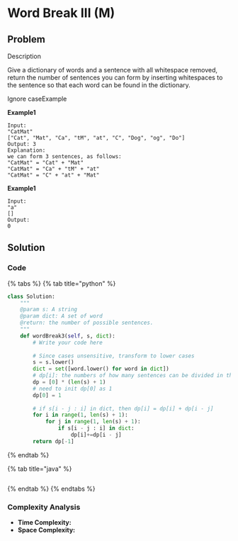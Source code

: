 # Word Break III \(M\)

## Problem

Description

Give a dictionary of words and a sentence with all whitespace removed, return the number of sentences you can form by inserting whitespaces to the sentence so that each word can be found in the dictionary.

Ignore caseExample

**Example1**

```text
Input:
"CatMat"
["Cat", "Mat", "Ca", "tM", "at", "C", "Dog", "og", "Do"]
Output: 3
Explanation:
we can form 3 sentences, as follows:
"CatMat" = "Cat" + "Mat"
"CatMat" = "Ca" + "tM" + "at"
"CatMat" = "C" + "at" + "Mat"
```

**Example1**

```text
Input:
"a"
[]
Output: 
0
```

## Solution

### Code

{% tabs %}
{% tab title="python" %}
```python
class Solution:
    """
    @param s: A string
    @param dict: A set of word
    @return: the number of possible sentences.
    """
    def wordBreak3(self, s, dict):
        # Write your code here
        
        # Since cases unsensitive, transform to lower cases
        s = s.lower()
        dict = set([word.lower() for word in dict])
        # dp[i]: the numbers of how many sentences can be divided in the first ith characters
        dp = [0] * (len(s) + 1)
        # need to init dp[0] as 1 
        dp[0] = 1
        
        # if s[i - j : i] in dict, then dp[i] = dp[i] + dp[i - j]
        for i in range(1, len(s) + 1):
            for j in range(1, len(s) + 1):
                if s[i - j : i] in dict:
                    dp[i]+=dp[i - j]
        return dp[-1]

```
{% endtab %}

{% tab title="java" %}
```

```
{% endtab %}
{% endtabs %}

### Complexity Analysis

* **Time Complexity:**
* **Space Complexity:**

